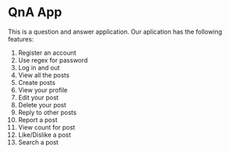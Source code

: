# QnA App
This is a question and answer application. Our aplication has the following features:
1. Register an account
2. Use regex for password
3. Log in and out
4. View all the posts
5. Create posts
6. View your profile
7. Edit your post
8. Delete your post
9. Reply to other posts
10. Report a post
11. View count for post
12. Like/Dislike a post
13. Search a post


